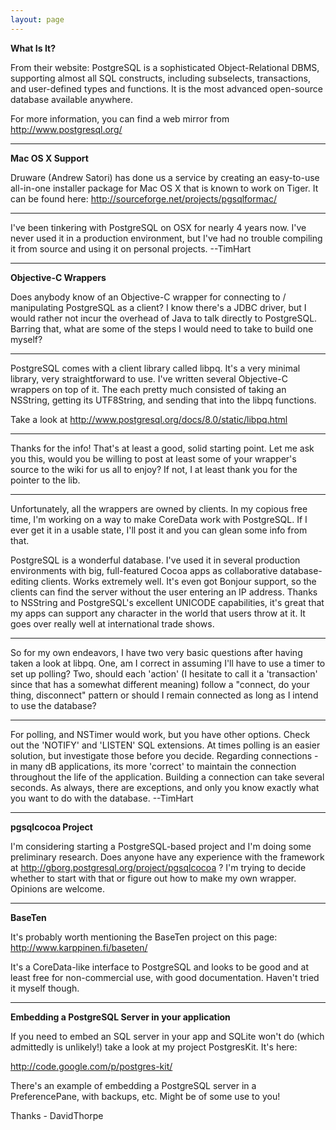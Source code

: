 ```yaml
---
layout: page
---
```


**What Is It?**

From their website: PostgreSQL is a sophisticated Object-Relational DBMS, supporting almost all SQL constructs, including subselects, transactions, and user-defined types and functions. It is the most advanced open-source database available anywhere.

For more information, you can find a web mirror from http://www.postgresql.org/

----

**Mac OS X Support**

Druware (Andrew Satori) has done us a service by creating an easy-to-use all-in-one installer package for Mac OS X that is known to work on Tiger. It can be found here: http://sourceforge.net/projects/pgsqlformac/

----
I've been tinkering with PostgreSQL on OSX for nearly 4 years now. I've never used it in a production environment, but I've had no trouble compiling it from source and using it on personal projects. --TimHart

----

**Objective-C Wrappers**

Does anybody know of an Objective-C wrapper for connecting to / manipulating PostgreSQL as a client? I know there's a JDBC driver, but I would rather not incur the overhead of Java to talk directly to PostgreSQL. Barring that, what are some of the steps I would need to take to build one myself?

----
PostgreSQL comes with a client library called libpq. It's a very minimal library, very straightforward to use. I've written several Objective-C wrappers on top of it. The each pretty much consisted of taking an NSString, getting its UTF8String, and sending that into the libpq functions.

Take a look at http://www.postgresql.org/docs/8.0/static/libpq.html

----
Thanks for the info! That's at least a good, solid starting point. Let me ask you this, would you be willing to post at least some of your wrapper's source to the wiki for us all to enjoy? If not, I at least thank you for the pointer to the lib.

----
Unfortunately, all the wrappers are owned by clients. In my copious free time, I'm working on a way to make CoreData work with PostgreSQL. If I ever get it in a usable state, I'll post it and you can glean some info from that.

PostgreSQL is a wonderful database. I've used it in several production environments with big, full-featured Cocoa apps as collaborative database-editing clients. Works extremely well. It's even got Bonjour support, so the clients can find the server without the user entering an IP address. Thanks to NSString and PostgreSQL's excellent UNICODE capabilities, it's great that my apps can support any character in the world that users throw at it. It goes over really well at international trade shows.

----
So for my own endeavors, I have two very basic questions after having taken a look at libpq. One, am I correct in assuming I'll have to use a timer to set up polling? Two, should each 'action' (I hesitate to call it a 'transaction' since that has a somewhat different meaning) follow a "connect, do your thing, disconnect" pattern or should I remain connected as long as I intend to use the database?

----
For polling, and NSTimer would work, but you have other options. Check out the 'NOTIFY' and 'LISTEN' SQL extensions. At times polling is an easier solution, but investigate those before you decide. Regarding connections - in many dB applications, its more 'correct' to maintain the connection throughout the life of the application. Building a connection can take several seconds. As always, there are exceptions, and only you know exactly what you want to do with the database. --TimHart

----

**pgsqlcocoa Project**

I'm considering starting a PostgreSQL-based project and I'm doing some preliminary research. Does anyone have any experience with the framework at http://gborg.postgresql.org/project/pgsqlcocoa ? I'm trying to decide whether to start with that or figure out how to make my own wrapper. Opinions are welcome.

----

**BaseTen**

It's probably worth mentioning the BaseTen project on this page: http://www.karppinen.fi/baseten/

It's a CoreData-like interface to PostgreSQL and looks to be good and at least free for non-commercial use, with good documentation. Haven't tried it myself though.

----

**Embedding a PostgreSQL Server in your application**

If you need to embed an SQL server in your app and SQLite won't do (which admittedly is unlikely!) take a look at my project PostgresKit. It's here: 

http://code.google.com/p/postgres-kit/

There's an example of embedding a PostgreSQL server in a PreferencePane, with backups, etc. Might be of some use to you!

Thanks - DavidThorpe
